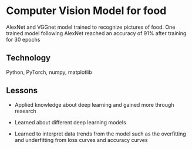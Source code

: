 # Computer Vision Model for food

AlexNet and VGGnet model trained to recognize pictures of food.
One trained model following AlexNet reached an accuracy of 91% after training for 30 epochs

## Technology

Python, PyTorch, numpy, matplotlib

## Lessons

* Applied knowledge about deep learning and gained more through research

* Learned about different deep learning models

* Learned to interpret data trends from the model such as the overfitting and underfitting from loss curves and accuracy curves
